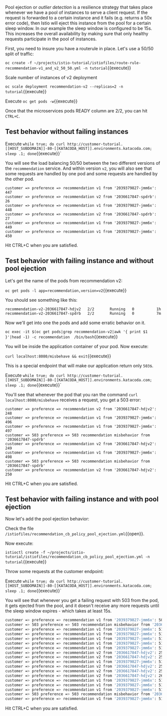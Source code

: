 Pool ejection or *outlier detection* is a resilience strategy that takes place whenever we have a pool of instances to serve a client request. If the request is forwarded to a certain instance and it fails (e.g. returns a 50x error code), then Istio will eject this instance from the pool for a certain sleep window. In our example the sleep window is configured to be 15s. This increases the overall availability by making sure that only healthy requests participate in the pool of instances.

First, you need to insure you have a routerule in place. Let's use a 50/50 split of traffic:

`oc create -f ~/projects/istio-tutorial/istiofiles/route-rule-recommendation-v1_and_v2_50_50.yml -n tutorial`{{execute}}

Scale number of instances of v2 deployment

`oc scale deployment recommendation-v2 --replicas=2 -n tutorial`{{execute}}

Execute `oc get pods -w`{{execute}}

Once that the microservices pods READY column are 2/2, you can hit `CTRL+C`. 

## Test behavior without failing instances

Execute `while true; do curl http://customer-tutorial.[[HOST_SUBDOMAIN]]-80-[[KATACODA_HOST]].environments.katacoda.com; sleep .1; done`{{execute}}`

You will see the load balancing 50/50 between the two different versions of the `recommendation` service. And within version `v2`, you will also see that some requests are handled by one pod and some requests are handled by the other pod.

```
customer => preference => recommendation v1 from '2039379827-jmm6x': 447
customer => preference => recommendation v2 from '2036617847-spdrb': 26
customer => preference => recommendation v1 from '2039379827-jmm6x': 448
customer => preference => recommendation v2 from '2036617847-spdrb': 27
customer => preference => recommendation v1 from '2039379827-jmm6x': 449
customer => preference => recommendation v1 from '2039379827-jmm6x': 450
```

Hit CTRL+C when you are satisfied.


## Test behavior with failing instance and without pool ejection

Let's get the name of the pods from recommendation v2:

`oc get pods -l app=recommendation,version=v2`{{execute}}

You should see something like this:

```
recommendation-v2-2036617847-hdjv2   2/2       Running   0          1h
recommendation-v2-2036617847-spdrb   2/2       Running   0          7m
```

Now we'll get into one the pods and add some erratic behavior on it. 

`oc exec -it $(oc get pods|grep recommendation-v2|awk '{ print $1 }'|head -1) -c recommendation  /bin/bash`{{execute}}

You will be inside the application container of your pod. Now execute:

`curl localhost:8080/misbehave && exit`{{execute}}

This is a special endpoint that will make our application return only `503`s.

Execute `while true; do curl http://customer-tutorial.[[HOST_SUBDOMAIN]]-80-[[KATACODA_HOST]].environments.katacoda.com; sleep .1; done`{{execute}}`

You'll see that whenever the pod that you ran the command `curl localhost:8080/misbehave` receives a request, you get a 503 error:

```
customer => preference => recommendation v2 from '2036617847-hdjv2': 248
customer => preference => recommendation v1 from '2039379827-jmm6x': 496
customer => preference => recommendation v1 from '2039379827-jmm6x': 497
customer => 503 preference => 503 recommendation misbehavior from '2036617847-spdrb'
customer => preference => recommendation v2 from '2036617847-hdjv2': 249
customer => preference => recommendation v1 from '2039379827-jmm6x': 498
customer => 503 preference => 503 recommendation misbehavior from '2036617847-spdrb'
customer => preference => recommendation v2 from '2036617847-hdjv2': 250
```

Hit CTRL+C when you are satisfied.

## Test behavior with failing instance and with pool ejection

Now let's add the pool ejection behavior:

Check the file `/istiofiles/recommendation_cb_policy_pool_ejection.yml`{{open}}.

Now execute:

`istioctl create -f ~/projects/istio-tutorial/istiofiles/recommendation_cb_policy_pool_ejection.yml -n tutorial`{{execute}}

Throw some requests at the customer endpoint:

Execute `while true; do curl http://customer-tutorial.[[HOST_SUBDOMAIN]]-80-[[KATACODA_HOST]].environments.katacoda.com; sleep .1; done`{{execute}}`

You will see that whenever you get a failing request with 503 from the pod, it gets ejected from the pool, and it doesn't receive any more requests until the sleep window expires - which takes at least 15s.

```bash
customer => preference => recommendation v1 from '2039379827-jmm6x': 509
customer => 503 preference => 503 recommendation misbehavior from '2036617847-spdrb'
customer => preference => recommendation v1 from '2039379827-jmm6x': 510
customer => preference => recommendation v1 from '2039379827-jmm6x': 511
customer => preference => recommendation v1 from '2039379827-jmm6x': 512
customer => preference => recommendation v1 from '2039379827-jmm6x': 513
customer => preference => recommendation v1 from '2039379827-jmm6x': 514
customer => preference => recommendation v2 from '2036617847-hdjv2': 256
customer => preference => recommendation v2 from '2036617847-hdjv2': 257
customer => preference => recommendation v1 from '2039379827-jmm6x': 515
customer => preference => recommendation v2 from '2036617847-hdjv2': 258
customer => preference => recommendation v2 from '2036617847-hdjv2': 259
customer => preference => recommendation v2 from '2036617847-hdjv2': 260
customer => preference => recommendation v1 from '2039379827-jmm6x': 516
customer => preference => recommendation v1 from '2039379827-jmm6x': 517
customer => preference => recommendation v1 from '2039379827-jmm6x': 518
customer => 503 preference => 503 recommendation misbehavior from '2036617847-spdrb'
customer => preference => recommendation v1 from '2039379827-jmm6x': 519
```

Hit CTRL+C when you are satisfied.